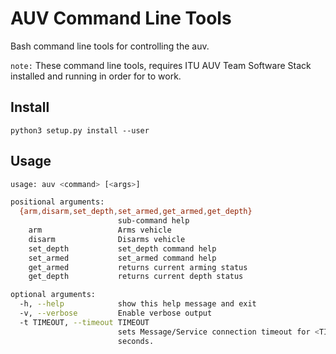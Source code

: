 # AUV Command Line Tools

Bash command line tools for controlling the auv.


`note:` These command line tools, requires ITU AUV Team Software 
Stack installed and running in order for to work.

## Install
```
python3 setup.py install --user
```

## Usage
```sh
usage: auv <command> [<args>]

positional arguments:
  {arm,disarm,set_depth,set_armed,get_armed,get_depth}
                        sub-command help
    arm                 Arms vehicle
    disarm              Disarms vehicle
    set_depth           set_depth command help
    set_armed           set_armed command help
    get_armed           returns current arming status
    get_depth           returns current depth status

optional arguments:
  -h, --help            show this help message and exit
  -v, --verbose         Enable verbose output
  -t TIMEOUT, --timeout TIMEOUT
                        sets Message/Service connection timeout for <TIMEOUT>
                        seconds.
```